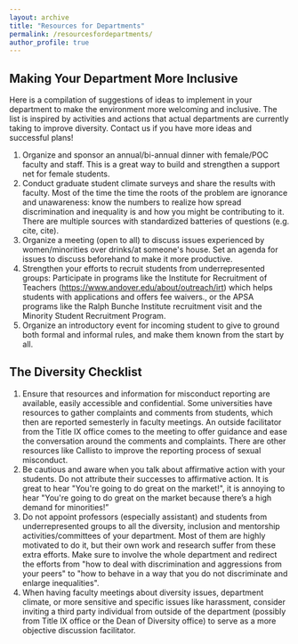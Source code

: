 ```yaml
---
layout: archive
title: "Resources for Departments"
permalink: /resourcesfordepartments/
author_profile: true
---
```


## Making Your Department More Inclusive

Here is a compilation of suggestions of ideas to implement in your department to make the environment more welcoming and inclusive.  The list is inspired by activities and actions that actual departments are currently taking to improve diversity. Contact us if you have more ideas and successful plans!
 
1. Organize and sponsor an annual/bi-annual dinner with female/POC faculty and staff. This is a great way to build and strengthen a support net for female students.
2. Conduct graduate student climate surveys and share the results with faculty. Most of the time the time the roots of the problem are ignorance and unawareness: know the numbers to realize how spread discrimination and inequality is and how you might be contributing to it. There are multiple sources with standardized batteries of questions (e.g. cite, cite).
3. Organize a meeting (open to all) to discuss issues experienced by women/minorities over drinks/at someone's house. Set an agenda for issues to discuss beforehand to make it more productive.
4. Strengthen your efforts to recruit students from underrepresented groups: Participate in programs like the Institute for Recruitment of Teachers (https://www.andover.edu/about/outreach/irt) which helps students with applications and offers fee waivers., or the APSA programs like the Ralph Bunche Institute recruitment visit and the Minority Student Recruitment Program.
5.  Organize an introductory event for incoming student to give to ground both formal and informal rules, and make them known from the start by all.

## The Diversity Checklist

1. Ensure that resources and information for misconduct reporting are available, easily accessible and confidential. Some universities have resources to gather complaints and comments from students, which then are reported semesterly in faculty meetings. An outside facilitator from the Title IX office comes to the meeting to offer guidance and ease the conversation around the comments and complaints. There are other resources like Callisto to improve the reporting process of sexual misconduct.
2. Be cautious and aware when you talk about affirmative action with your students. Do not attribute their successes to affirmative action. It is great to hear "You're going to do great on the market!", it is annoying to hear "You're going to do great on the market because there’s a high demand for minorities!”
3. Do not appoint professors (especially assistant) and students from underrepresented groups to all the diversity, inclusion and mentorship activities/committees of your department. Most of them are highly motivated to do it, but their own work and research suffer from these extra efforts. Make sure to involve the whole department and redirect the efforts from "how to deal with discrimination and aggressions from your peers" to "how to behave in a way that you do not discriminate and enlarge inequalities".
4. When having faculty meetings about diversity issues, department climate, or more sensitive and specific issues like harassment, consider inviting a third party individual from outside of the department (possibly from Title IX office or the Dean of Diversity office) to serve as a more objective discussion facilitator.


